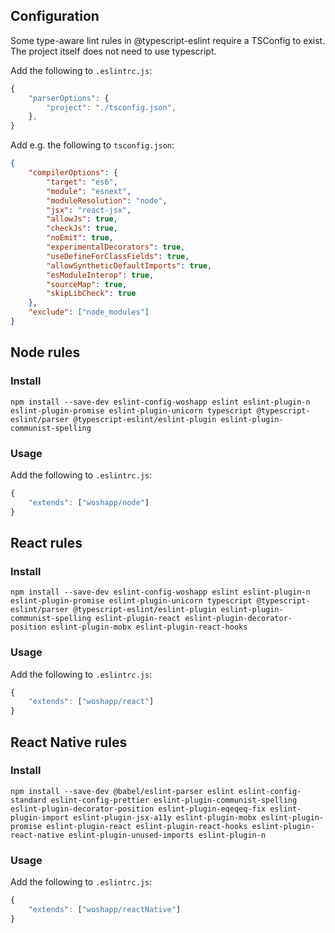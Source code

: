 ## Configuration
Some type-aware lint rules in @typescript-eslint require a TSConfig to exist. The project itself does not need to use typescript.

Add the following to `.eslintrc.js`:
```javascript
{
    "parserOptions": {
        "project": "./tsconfig.json",
    },
}
```
Add e.g. the following to `tsconfig.json`:
```json
{
    "compilerOptions": {
        "target": "es6",
        "module": "esnext",
        "moduleResolution": "node",
        "jsx": "react-jsx",
        "allowJs": true,
        "checkJs": true,
        "noEmit": true,
        "experimentalDecorators": true,
        "useDefineForClassFields": true,
        "allowSyntheticDefaultImports": true,
        "esModuleInterop": true,
        "sourceMap": true,
        "skipLibCheck": true
    },
    "exclude": ["node_modules"]
}
```

## Node rules

### Install
```
npm install --save-dev eslint-config-woshapp eslint eslint-plugin-n eslint-plugin-promise eslint-plugin-unicorn typescript @typescript-eslint/parser @typescript-eslint/eslint-plugin eslint-plugin-communist-spelling
```

### Usage
Add the following to `.eslintrc.js`:

```javascript
{
    "extends": ["woshapp/node"]
}
```

## React rules

### Install
```
npm install --save-dev eslint-config-woshapp eslint eslint-plugin-n eslint-plugin-promise eslint-plugin-unicorn typescript @typescript-eslint/parser @typescript-eslint/eslint-plugin eslint-plugin-communist-spelling eslint-plugin-react eslint-plugin-decorator-position eslint-plugin-mobx eslint-plugin-react-hooks
```

### Usage
Add the following to `.eslintrc.js`:

```javascript
{
    "extends": ["woshapp/react"]
}
```


## React Native rules

### Install
```
npm install --save-dev @babel/eslint-parser eslint eslint-config-standard eslint-config-prettier eslint-plugin-communist-spelling eslint-plugin-decorator-position eslint-plugin-eqeqeq-fix eslint-plugin-import eslint-plugin-jsx-a11y eslint-plugin-mobx eslint-plugin-promise eslint-plugin-react eslint-plugin-react-hooks eslint-plugin-react-native eslint-plugin-unused-imports eslint-plugin-n
```

### Usage
Add the following to `.eslintrc.js`:

```javascript
{
    "extends": ["woshapp/reactNative"]
}
```

